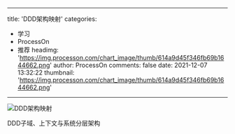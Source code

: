 
---
title: 'DDD架构映射'
categories: 
 - 学习
 - ProcessOn
 - 推荐
headimg: 'https://img.processon.com/chart_image/thumb/614a9d45f346fb69b1644662.png'
author: ProcessOn
comments: false
date: 2021-12-07 13:32:22
thumbnail: 'https://img.processon.com/chart_image/thumb/614a9d45f346fb69b1644662.png'
---

<div>   
<img class="thumb" alt="DDD架构映射" src="https://img.processon.com/chart_image/thumb/614a9d45f346fb69b1644662.png" referrerpolicy="no-referrer">
<p>DDD子域、上下文与系统分层架构</p>  
</div>
            